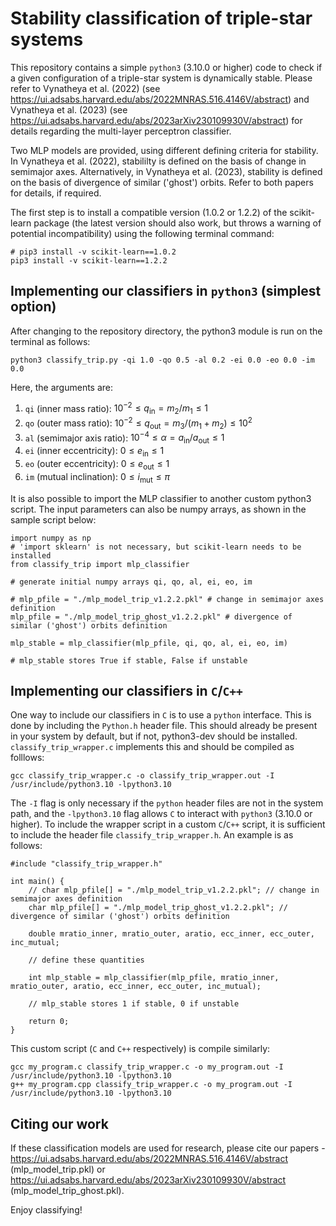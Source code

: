 # Stability classification of triple-star systems

This repository contains a simple `python3` (3.10.0 or higher) code to check if a given configuration of a triple-star system is dynamically stable. Please refer to Vynatheya et al. (2022) (see https://ui.adsabs.harvard.edu/abs/2022MNRAS.516.4146V/abstract) and Vynatheya et al. (2023) (see https://ui.adsabs.harvard.edu/abs/2023arXiv230109930V/abstract) for details regarding the multi-layer perceptron classifier.

Two MLP models are provided, using different defining criteria for stability. In Vynatheya et al. (2022), stabililty is defined on the basis of change in semimajor axes. Alternatively, in Vynatheya et al. (2023), stability is defined on the basis of divergence of similar ('ghost') orbits. Refer to both papers for details, if required.

The first step is to install a compatible version (1.0.2 or 1.2.2) of the scikit-learn package (the latest version should also work, but throws a warning of potential incompatibility) using the following terminal command:

    # pip3 install -v scikit-learn==1.0.2
    pip3 install -v scikit-learn==1.2.2


## Implementing our classifiers in `python3` (simplest option)

After changing to the repository directory, the python3 module is run on the terminal as follows:

    python3 classify_trip.py -qi 1.0 -qo 0.5 -al 0.2 -ei 0.0 -eo 0.0 -im 0.0
    
Here, the arguments are:

1) `qi` (inner mass ratio):   $10^{-2} \leq q_{\mathrm{in}} = m_2 / m_1 \leq 1$
2) `qo` (outer mass ratio):   $10^{-2} \leq q_{\mathrm{out}} = m_3 / (m_1+m_2) \leq 10^{2}$
3) `al` (semimajor axis ratio):   $10^{-4} \leq \alpha = a_{\mathrm{in}} / a_{\mathrm{out}} \leq 1$
4) `ei` (inner eccentricity):   $0 \leq e_{\mathrm{in}} \leq 1$
5) `eo` (outer eccentricity):   $0 \leq e_{\mathrm{out}} \leq 1$
6) `im` (mutual inclination):   $0 \leq i_{\mathrm{mut}} \leq \pi$

It is also possible to import the MLP classifier to another custom python3 script. The input parameters can also be numpy arrays, as shown in the sample script below:

    import numpy as np
    # 'import sklearn' is not necessary, but scikit-learn needs to be installed
    from classify_trip import mlp_classifier

    # generate initial numpy arrays qi, qo, al, ei, eo, im

    # mlp_pfile = "./mlp_model_trip_v1.2.2.pkl" # change in semimajor axes definition
    mlp_pfile = "./mlp_model_trip_ghost_v1.2.2.pkl" # divergence of similar ('ghost') orbits definition

    mlp_stable = mlp_classifier(mlp_pfile, qi, qo, al, ei, eo, im)
    
    # mlp_stable stores True if stable, False if unstable


## Implementing our classifiers in `C`/`C++`

One way to include our classifiers in `C` is to use a `python` interface. This is done by including the `Python.h` header file. This should already be present in your system by default, but if not, python3-dev should be installed. `classify_trip_wrapper.c` implements this and should be compiled as folllows:

    gcc classify_trip_wrapper.c -o classify_trip_wrapper.out -I /usr/include/python3.10 -lpython3.10

The `-I` flag is only necessary if the `python` header files are not in the system path, and the `-lpython3.10` flag allows `C` to interact with `python3` (3.10.0 or higher). To include the wrapper script in a custom `C`/`C++` script, it is sufficient to include the header file `classify_trip_wrapper.h`. An example is as follows:

    #include "classify_trip_wrapper.h"

    int main() {
        // char mlp_pfile[] = "./mlp_model_trip_v1.2.2.pkl"; // change in semimajor axes definition
        char mlp_pfile[] = "./mlp_model_trip_ghost_v1.2.2.pkl"; // divergence of similar ('ghost') orbits definition

        double mratio_inner, mratio_outer, aratio, ecc_inner, ecc_outer, inc_mutual;
        
        // define these quantities

        int mlp_stable = mlp_classifier(mlp_pfile, mratio_inner, mratio_outer, aratio, ecc_inner, ecc_outer, inc_mutual);

        // mlp_stable stores 1 if stable, 0 if unstable

        return 0;
    }

This custom script (`C` and `C++` respectively) is compile similarly:

    gcc my_program.c classify_trip_wrapper.c -o my_program.out -I /usr/include/python3.10 -lpython3.10
    g++ my_program.cpp classify_trip_wrapper.c -o my_program.out -I /usr/include/python3.10 -lpython3.10


## Citing our work

If these classification models are used for research, please cite our papers - https://ui.adsabs.harvard.edu/abs/2022MNRAS.516.4146V/abstract (mlp_model_trip.pkl) or https://ui.adsabs.harvard.edu/abs/2023arXiv230109930V/abstract (mlp_model_trip_ghost.pkl).

Enjoy classifying!
